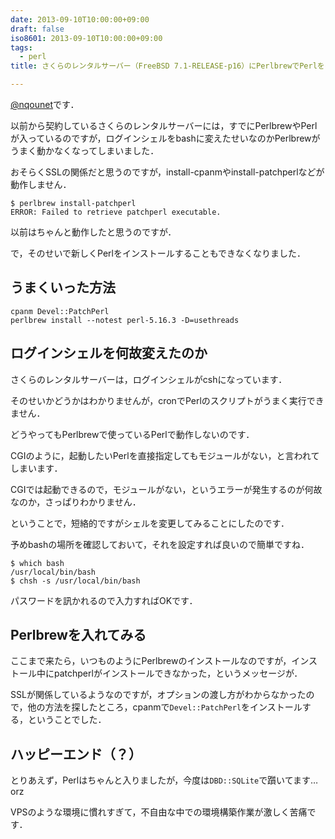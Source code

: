 ```yaml
---
date: 2013-09-10T10:00:00+09:00
draft: false
iso8601: 2013-09-10T10:00:00+09:00
tags:
  - perl
title: さくらのレンタルサーバー（FreeBSD 7.1-RELEASE-p16）にPerlbrewでPerlをインストールした話

---
```


[@nqounet](https://twitter.com/nqounet)です．

以前から契約しているさくらのレンタルサーバーには，すでにPerlbrewやPerlが入っているのですが，ログインシェルをbashに変えたせいなのかPerlbrewがうまく動かなくなってしまいました．

おそらくSSLの関係だと思うのですが，install-cpanmやinstall-patchperlなどが動作しません．

```text
$ perlbrew install-patchperl
ERROR: Failed to retrieve patchperl executable.
```

以前はちゃんと動作したと思うのですが．

で，そのせいで新しくPerlをインストールすることもできなくなりました．

## うまくいった方法

```text
cpanm Devel::PatchPerl
perlbrew install --notest perl-5.16.3 -D=usethreads
```

## ログインシェルを何故変えたのか

さくらのレンタルサーバーは，ログインシェルがcshになっています．

そのせいかどうかはわかりませんが，cronでPerlのスクリプトがうまく実行できません．

どうやってもPerlbrewで使っているPerlで動作しないのです．

CGIのように，起動したいPerlを直接指定してもモジュールがない，と言われてしまいます．

CGIでは起動できるので，モジュールがない，というエラーが発生するのが何故なのか，さっぱりわかりません．

ということで，短絡的ですがシェルを変更してみることにしたのです．

予めbashの場所を確認しておいて，それを設定すれば良いので簡単ですね．

```text
$ which bash
/usr/local/bin/bash
$ chsh -s /usr/local/bin/bash
```

パスワードを訊かれるので入力すればOKです．

## Perlbrewを入れてみる

ここまで来たら，いつものようにPerlbrewのインストールなのですが，インストール中にpatchperlがインストールできなかった，というメッセージが．

SSLが関係しているようなのですが，オプションの渡し方がわからなかったので，他の方法を探したところ，cpanmで`Devel::PatchPerl`をインストールする，ということでした．

## ハッピーエンド（？）

とりあえず，Perlはちゃんと入りましたが，今度は`DBD::SQLite`で躓いてます…orz

VPSのような環境に慣れすぎて，不自由な中での環境構築作業が激しく苦痛です．
